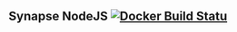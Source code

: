 ## Synapse NodeJS [![Docker Build Statu](https://img.shields.io/docker/build/synapsetec/nodejs.svg?style=plastic)]()
